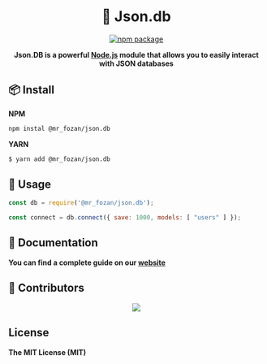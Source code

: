 <h1 align="center">📝 Json.db</h1>

<div align="center">

[![npm package](https://img.shields.io/npm/v/@mr_fozan/json.db?logo=npm&style=flat-square)](https://www.npmjs.org/package/@mr_fozan/json.db)

**Json.DB is a powerful [Node.js](https://npmjs.com) module that allows you to easily interact with JSON databases**

</div>

## 📦 Install

**NPM**
```sh
npm instal @mr_fozan/json.db
```
**YARN**

```sh
$ yarn add @mr_fozan/json.db
```

## 🚀 Usage

```js
const db = require('@mr_fozan/json.db');

const connect = db.connect({ save: 1000, models: [ "users" ] });
```

## 📖  Documentation

**You can find a complete guide on our [website](https://fozan.gitbook.io/json.db/)**

## 👥 Contributors

<p align="center">
  <a href="https://github.com/Fozan-Developer/json.db/graphs/contributors">
    <img src="https://contrib.rocks/image?repo=Fozan-Developer/json.db" />
  </a>
</p>

## License

**The MIT License (MIT)**
